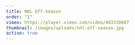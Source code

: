 ```yaml
---
title: NHL Off-Season
order: "1"
vimeo: https://player.vimeo.com/video/403338087
thumbnail: /images/uploads/nhl-off-season.jpg
active: true
---
```

